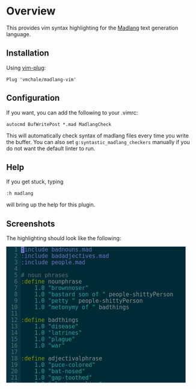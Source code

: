 # Overview

This provides vim syntax highlighting for the [Madlang](https://hub.darcs.net/vmchale/madlang)
text generation language.

## Installation

Using [vim-plug](https://github.com/junegunn/vim-plug):

```
Plug 'vmchale/madlang-vim'
```

## Configuration

If you want, you can add the following to your .vimrc:

```
autocmd BufWritePost *.mad MadlangCheck
```

This will automatically check syntax of madlang files every time you write the
buffer. You can also set `g:syntastic_madlang_checkers` manually if you do not
want the default linter to run.

## Help

If you get stuck, typing

```
:h madlang
```

will bring up the help for this plugin.

## Screenshots

The highlighting should look like the following:

![Syntax highlighting screenshot](https://raw.githubusercontent.com/vmchale/madlang-vim/master/vim-screenshot.png "Syntax highlighting screenshot")
